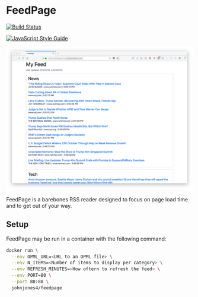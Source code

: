 # FeedPage

[![Build Status](https://travis-ci.org/johnjones4/FeedPage.svg?branch=master)](https://travis-ci.org/johnjones4/FeedPage)

[![JavaScript Style Guide](https://cdn.rawgit.com/standard/standard/master/badge.svg)](https://github.com/standard/standard)

![App screenshot](screenshot.png)

FeedPage is a barebones RSS reader designed to focus on page load time and to get out of your way.

## Setup

FeedPage may be run in a container with the following command:

```sh
docker run \
  --env OPML_URL=<URL to an OPML file> \
  --env N_ITEMS=<Number of items to display per category> \
  --env REFRESH_MINUTES=<How oftern to refresh the feed> \
  --env PORT=80 \
  --port 80:80 \
  johnjones4/feedpage
```
